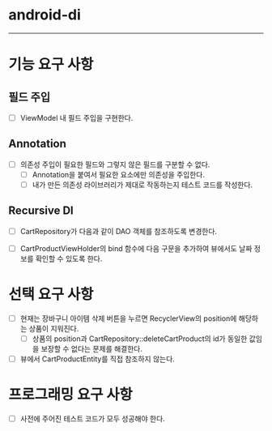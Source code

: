 # android-di

---

# 기능 요구 사항
## 필드 주입
- [ ] ViewModel 내 필드 주입을 구현한다.

## Annotation
- [ ] 의존성 주입이 필요한 필드와 그렇지 않은 필드를 구분할 수 없다.
  - [ ] Annotation을 붙여서 필요한 요소에만 의존성을 주입한다.
  - [ ] 내가 만든 의존성 라이브러리가 제대로 작동하는지 테스트 코드를 작성한다.

## Recursive DI
- [ ] CartRepository가 다음과 같이 DAO 객체를 참조하도록 변경한다.
- [ ] CartProductViewHolder의 bind 함수에 다음 구문을 추가하여 뷰에서도 날짜 정보를 확인할 수 있도록 한다.


# 선택 요구 사항
- [ ] 현재는 장바구니 아이템 삭제 버튼을 누르면 RecyclerView의 position에 해당하는 상품이 지워진다.
  - [ ] 상품의 position과 CartRepository::deleteCartProduct의 id가 동일한 값임을 보장할 수 없다는 문제를 해결한다.
- [ ] 뷰에서 CartProductEntity를 직접 참조하지 않는다.

# 프로그래밍 요구 사항
- [ ] 사전에 주어진 테스트 코드가 모두 성공해야 한다.

